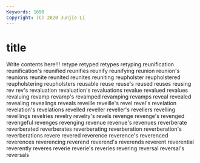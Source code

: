```yaml
---
Keywords: 1698
Copyright: (C) 2020 Junjie Li
---
```


# title

Write contents here!!!
retype 
retyped 
retypes
retyping 
reunification 
reunification's 
reunified 
reunifies 
reunify 
reunifying 
reunion 
reunion's 
reunions
reunite 
reunited 
reunites 
reuniting 
reupholster 
reupholstered 
reupholstering 
reupholsters 
reusable 
reuse
reuse's 
reused 
reuses 
reusing 
rev 
rev's 
revaluation 
revaluation's 
revaluations 
revalue
revalued 
revalues 
revaluing 
revamp 
revamp's 
revamped 
revamping 
revamps 
reveal 
revealed
revealing 
revealings 
reveals 
reveille 
reveille's 
revel 
revel's 
revelation 
revelation's 
revelations
revelled 
reveller 
reveller's 
revellers 
revelling 
revellings 
revelries 
revelry 
revelry's 
revels
revenge 
revenge's 
revenged 
revengeful 
revenges 
revenging 
revenue 
revenue's 
revenues 
reverberate
reverberated 
reverberates 
reverberating 
reverberation 
reverberation's 
reverberations 
revere 
revered 
reverence 
reverence's
reverenced 
reverences 
reverencing 
reverend 
reverend's 
reverends 
reverent 
reverential 
reverently 
reveres
reverie 
reverie's 
reveries 
revering 
reversal 
reversal's 
reversals 
